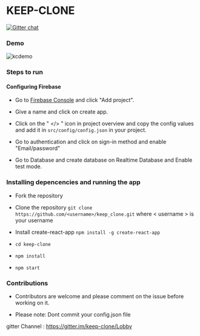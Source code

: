 # KEEP-CLONE
[![Gitter chat](https://badges.gitter.im/gitterHQ/gitter.png)](https://gitter.im/keep-clone/Lobby)


### Demo
![kcdemo](https://user-images.githubusercontent.com/43542003/49939384-b6ff4400-ff02-11e8-8e2b-a4b3cda01c61.gif)


### Steps to run

#### Configuring Firebase

* Go to [Firebase Console](https://console.firebase.google.com) and click "Add project".

* Give a name and click on create app.

* Click on the " </> " icon in project overview and copy the config values and add it in `src/config/config.json` in your project.

* Go to authentication and click on sign-in method and enable "Email/password"

* Go to Database and create database on Realtime Database and Enable test mode.


### Installing depencencies and running the app

* Fork the repository

* Clone the repository 
  `git clone https://github.com/<username>/keep_clone.git`
  where \< username \> is your username

* Install create-react-app
  `npm install -g create-react-app`

* `cd keep-clone`

* `npm install`

* `npm start`

### Contributions 

* Contributors are welcome and please comment on the issue before working on it.

* Please note: Dont commit your config.json file

gitter Channel : https://gitter.im/keep-clone/Lobby
